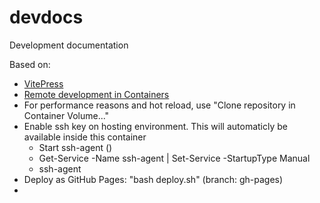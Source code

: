 # devdocs
Development documentation

Based on:
* [VitePress](https://vitepress.vuejs.org/)
* [Remote development in Containers](https://code.visualstudio.com/docs/remote/containers-tutorial)
* For performance reasons and hot reload, use "Clone repository in Container Volume..."
* Enable ssh key on hosting environment. This will automaticly be available inside this container
  * Start ssh-agent ()
  * Get-Service -Name ssh-agent | Set-Service -StartupType Manual
  * ssh-agent
* Deploy as GitHub Pages: "bash deploy.sh" (branch: gh-pages)
* 
